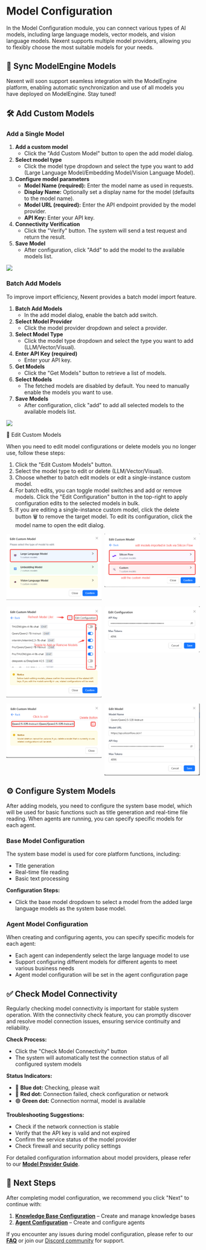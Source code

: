 # Model Configuration

In the Model Configuration module, you can connect various types of AI models, including large language models, vector models, and vision language models. Nexent supports multiple model providers, allowing you to flexibly choose the most suitable models for your needs.

## 🔄 Sync ModelEngine Models

Nexent will soon support seamless integration with the ModelEngine platform, enabling automatic synchronization and use of all models you have deployed on ModelEngine. Stay tuned!

## 🛠️ Add Custom Models

### Add a Single Model

1. **Add a custom model**
   - Click the "Add Custom Model" button to open the add model dialog.
2. **Select model type**
   - Click the model type dropdown and select the type you want to add (Large Language Model/Embedding Model/Vision Language Model).
3. **Configure model parameters**
   - **Model Name (required):** Enter the model name as used in requests.
   - **Display Name:** Optionally set a display name for the model (defaults to the model name).
   - **Model URL (required):** Enter the API endpoint provided by the model provider.
   - **API Key:** Enter your API key.
4. **Connectivity Verification**
   - Click the "Verify" button. The system will send a test request and return the result.
5. **Save Model**
   - After configuration, click "Add" to add the model to the available models list.
<div style="display: flex; justify-content: left;">
  <img src="./assets/model/add-model.png" style="width: 50%; height: auto;" />
</div>

### Batch Add Models

To improve import efficiency, Nexent provides a batch model import feature.

1. **Batch Add Models**
   - In the add model dialog, enable the batch add switch.
2. **Select Model Provider**
   - Click the model provider dropdown and select a provider.
3. **Select Model Type**
   - Click the model type dropdown and select the type you want to add (LLM/Vector/Visual).
4. **Enter API Key (required)**
   - Enter your API key.
5. **Get Models**
   - Click the "Get Models" button to retrieve a list of models.
6. **Select Models**
   - The fetched models are disabled by default. You need to manually enable the models you want to use.
7. **Save Models**
   - After configuration, click "add" to add all selected models to the available models list.

<div style="display: flex; justify-content: left;">
  <img src="./assets/model/add-model-batch.png" style="width: 50%; height: auto;" />
</div>

🔧 Edit Custom Models

When you need to edit model configurations or delete models you no longer use, follow these steps:

1. Click the "Edit Custom Models" button.
2. Select the model type to edit or delete (LLM/Vector/Visual).
3. Choose whether to batch edit models or edit a single-instance custom model.
4. For batch edits, you can toggle model switches and add or remove models. Click the "Edit Configuration" button in the top-right to apply configuration edits to the selected models in bulk.
5. If you are editing a single-instance custom model, click the delete button 🗑️ to remove the target model. To edit its configuration, click the model name to open the edit dialog.

<div style="display: flex; gap: 8px;">
  <img src="./assets/model/edit-model-1.png" style="width: 50%; height: 100%;" />
  <img src="./assets/model/edit-model-2.png" style="width: 50%; height: 80%;" />
</div>
<br>
<div style="display: flex; gap: 8px;">
  <img src="./assets/model/edit-model-3.png" style="width: 50%; height: 100%;" />
  <img src="./assets/model/edit-model-4.png" style="width: 50%; height: 80%;" />
</div>
<br>
<div style="display: flex; gap: 8px;">
  <img src="./assets/model/edit-model-5.png" style="width: 50%; height: 100%;" />
  <img src="./assets/model/edit-model-6.png" style="width: 50%; height: 80%;" />
</div>


## ⚙️ Configure System Models

After adding models, you need to configure the system base model, which will be used for basic functions such as title generation and real-time file reading. When agents are running, you can specify specific models for each agent.

### Base Model Configuration
The system base model is used for core platform functions, including:
- Title generation
- Real-time file reading
- Basic text processing

**Configuration Steps:**
- Click the base model dropdown to select a model from the added large language models as the system base model.

### Agent Model Configuration
When creating and configuring agents, you can specify specific models for each agent:
- Each agent can independently select the large language model to use
- Support configuring different models for different agents to meet various business needs
- Agent model configuration will be set in the agent configuration page

## ✅ Check Model Connectivity

Regularly checking model connectivity is important for stable system operation. With the connectivity check feature, you can promptly discover and resolve model connection issues, ensuring service continuity and reliability.

**Check Process:**
- Click the "Check Model Connectivity" button
- The system will automatically test the connection status of all configured system models

**Status Indicators:**
- 🔵 **Blue dot:** Checking, please wait
- 🔴 **Red dot:** Connection failed, check configuration or network
- 🟢 **Green dot:** Connection normal, model is available

**Troubleshooting Suggestions:**
- Check if the network connection is stable
- Verify that the API key is valid and not expired
- Confirm the service status of the model provider
- Check firewall and security policy settings

For detailed configuration information about model providers, please refer to our **[Model Provider Guide](../getting-started/model-providers)**.

## 🚀 Next Steps

After completing model configuration, we recommend you click "Next" to continue with:

1. **[Knowledge Base Configuration](./knowledge-base-configuration)** – Create and manage knowledge bases
2. **[Agent Configuration](./agent-configuration)** – Create and configure agents

If you encounter any issues during model configuration, please refer to our **[FAQ](../getting-started/faq)** or join our [Discord community](https://discord.gg/tb5H3S3wyv) for support. 